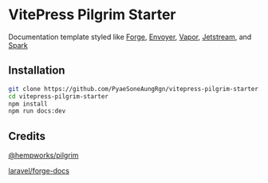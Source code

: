 # VitePress Pilgrim Starter

Documentation template styled like [Forge](https://forge.laravel.com/docs/introduction.html), [Envoyer](https://docs.envoyer.io/introduction.html), [Vapor](https://docs.vapor.build/introduction.html), [Jetstream](https://jetstream.laravel.com/introduction.html), and [Spark](https://spark.laravel.com/docs/introduction.html)

## Installation

```bash
git clone https://github.com/PyaeSoneAungRgn/vitepress-pilgrim-starter.git
cd vitepress-pilgrim-starter
npm install
npm run docs:dev
```

## Credits

[@hempworks/pilgrim](https://www.npmjs.com/package/@hempworks/pilgrim)

[laravel/forge-docs](https://github.com/laravel/forge-docs)